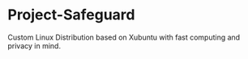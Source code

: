 # Project-Safeguard
Custom Linux Distribution based on Xubuntu with fast computing and privacy in mind.
